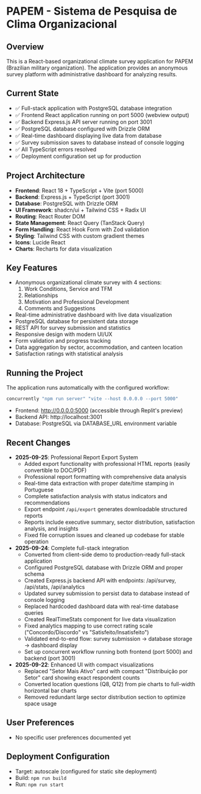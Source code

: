 # PAPEM - Sistema de Pesquisa de Clima Organizacional

## Overview
This is a React-based organizational climate survey application for PAPEM (Brazilian military organization). The application provides an anonymous survey platform with administrative dashboard for analyzing results.

## Current State
- ✅ Full-stack application with PostgreSQL database integration
- ✅ Frontend React application running on port 5000 (webview output)
- ✅ Backend Express.js API server running on port 3001
- ✅ PostgreSQL database configured with Drizzle ORM
- ✅ Real-time dashboard displaying live data from database
- ✅ Survey submission saves to database instead of console logging
- ✅ All TypeScript errors resolved
- ✅ Deployment configuration set up for production

## Project Architecture
- **Frontend**: React 18 + TypeScript + Vite (port 5000)
- **Backend**: Express.js + TypeScript (port 3001)
- **Database**: PostgreSQL with Drizzle ORM
- **UI Framework**: shadcn/ui + Tailwind CSS + Radix UI
- **Routing**: React Router DOM
- **State Management**: React Query (TanStack Query)
- **Form Handling**: React Hook Form with Zod validation
- **Styling**: Tailwind CSS with custom gradient themes
- **Icons**: Lucide React
- **Charts**: Recharts for data visualization

## Key Features
- Anonymous organizational climate survey with 4 sections:
  1. Work Conditions, Service and TFM
  2. Relationships
  3. Motivation and Professional Development
  4. Comments and Suggestions
- Real-time administrative dashboard with live data visualization
- PostgreSQL database for persistent data storage
- REST API for survey submission and statistics
- Responsive design with modern UI/UX
- Form validation and progress tracking
- Data aggregation by sector, accommodation, and canteen location
- Satisfaction ratings with statistical analysis

## Running the Project
The application runs automatically with the configured workflow:
```bash
concurrently "npm run server" "vite --host 0.0.0.0 --port 5000"
```
- Frontend: http://0.0.0.0:5000 (accessible through Replit's preview)
- Backend API: http://localhost:3001
- Database: PostgreSQL via DATABASE_URL environment variable

## Recent Changes
- **2025-09-25**: Professional Report Export System
  - Added export functionality with professional HTML reports (easily convertible to DOC/PDF)
  - Professional report formatting with comprehensive data analysis
  - Real-time data extraction with proper date/time stamping in Portuguese
  - Complete satisfaction analysis with status indicators and recommendations
  - Export endpoint `/api/export` generates downloadable structured reports
  - Reports include executive summary, sector distribution, satisfaction analysis, and insights
  - Fixed file corruption issues and cleaned up codebase for stable operation
- **2025-09-24**: Complete full-stack integration
  - Converted from client-side demo to production-ready full-stack application
  - Configured PostgreSQL database with Drizzle ORM and proper schema
  - Created Express.js backend API with endpoints: /api/survey, /api/stats, /api/analytics
  - Updated survey submission to persist data to database instead of console logging
  - Replaced hardcoded dashboard data with real-time database queries
  - Created RealTimeStats component for live data visualization
  - Fixed analytics mapping to use correct rating scale ("Concordo/Discordo" vs "Satisfeito/Insatisfeito")
  - Validated end-to-end flow: survey submission → database storage → dashboard display
  - Set up concurrent workflow running both frontend (port 5000) and backend (port 3001)
- **2025-09-22**: Enhanced UI with compact visualizations
  - Replaced "Setor Mais Ativo" card with compact "Distribuição por Setor" card showing exact respondent counts
  - Converted location questions (Q8, Q12) from pie charts to full-width horizontal bar charts
  - Removed redundant large sector distribution section to optimize space usage

## User Preferences
- No specific user preferences documented yet

## Deployment Configuration
- Target: autoscale (configured for static site deployment)
- Build: `npm run build`
- Run: `npm run start`